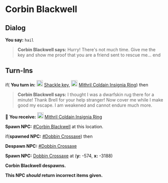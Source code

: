 # Corbin Blackwell
## Dialog

**You say:** `hail`



>**Corbin Blackwell says:** Hurry! There's not much time. Give me the key and show me proof that you are a friend sent to rescue me...
end

## Turn-Ins





if( **You turn in:** <img style="background:url(/static/icons/blank_slot.gif);width:20px;height:20px;" src="/static/icons/item_1077.png" alt="" /> <a
                                href="/item/1046" data-url="1046" class="tooltip-link link">Shackle key</a>, <img style="background:url(/static/icons/blank_slot.gif);width:20px;height:20px;" src="/static/icons/item_880.png" alt="" /> <a
                                href="/item/30162" data-url="30162" class="tooltip-link link">Mithril Coldain Insignia Ring</a>) then


>**Corbin Blackwell says:** I thought I was a dwarfskin rug there for a minute! Thank Brell for your help stranger! Now cover me while I make good my escape. I am weakened and cannot endure much more.


 &#127873; **You receive:**  <img style="background:url(/static/icons/blank_slot.gif);width:20px;height:20px;" src="/static/icons/item_880.png" alt="" /> <a
                                href="/item/30162" data-url="30162" class="tooltip-link link">Mithril Coldain Insignia Ring</a> 

 


**Spawn NPC:**  [\#Corbin Blackwell](/npc/116034) at this location.


if(**spawned NPC:**  [\#Dobbin Crossaxe](/npc/116035)) then



**Despawn NPC:**  [\#Dobbin Crossaxe](/npc/116035)



**Spawn NPC:**  [Dobbin Crossaxe](/npc/116036) at (**y:** -574, **x:** -3188)



**Corbin Blackwell despawns.**

**This NPC *should* return incorrect items given.**
